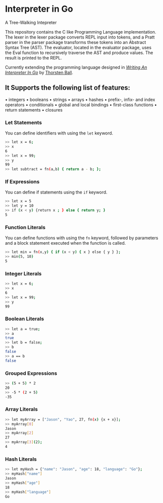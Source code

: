 # Interpreter in Go

A Tree-Walking Intepreter

This repository contains the C like Programming Language implementation. The lexer in the lexer package converts REPL input into tokens, and a Pratt parser in the parser package transforms these tokens into an Abstract Syntax Tree (AST). The evaluator, located in the evaluator package, uses the Eval function to recursively traverse the AST and produce values. The result is printed to the REPL.

Currently extending the programming language designed in [_Writing An Interpreter In Go_](https://interpreterbook.com) by [Thorsten Ball](https://github.com/mrnugget).

## It Supports the following list of features:

• integers
• booleans
• strings
• arrays
• hashes
• prefix-, infix- and index operators
• conditionals
• global and local bindings
• first-class functions
• return statements
• closures

### Let Statements

You can define identifiers with using the `let` keyword.

```sh
>> let x = 6;
>> x
6
>> let x = 99;
>> y
99
>> let subtract = fn(a,b) { return a - b; };
```

### If Expressions

You can define if statements using the `if` keyword.

```sh
>> let x = 5
>> let y = 10
>> if (x < y) {return x ; } else { return y; }
5
```

### Function Literals

You can define functions with using the `fn` keyword, followed by parameters and a block statement executed when the function is called.

```sh
>> let min = fn(x,y) { if (x < y) { x } else { y } };
>> min(5, 10)
5
```

### Integer Literals

```sh
>> let x = 6;
>> x
6
>> let x = 99;
>> y
99
```

### Boolean Literals

```sh
>> let a = true;
>> a
true
>> let b = false;
>> b
false
>> a == b
false
```

### Grouped Expressions

```sh
>> (5 + 5) * 2
20
>> -5 * (2 + 5)
-35
```

### Array Literals

```sh
>> let myArray = ["Jason", "Yao", 27, fn(x) {x + x}];
>> myArray[0]
Jason
>> myArray[2]
27
>> myArray[3](2);
4
```

### Hash Literals

```sh
>> let myHash = {"name": "Jason", "age": 18, "language": "Go"};
>> myHash["name"]
Jason
>> myHash["age"]
18
>> myHash["language"]
Go
```
